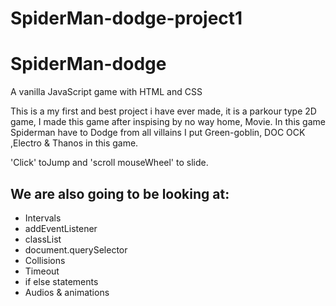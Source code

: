# SpiderMan-dodge-project1


# SpiderMan-dodge
A vanilla JavaScript game with HTML and CSS

This is a my first and best project i have ever made, it is a parkour type 2D game,
I made this game after inspising by no way home, Movie. In this game Spiderman have to Dodge from all villains
I put Green-goblin, DOC OCK ,Electro & Thanos in this game.

'Click' toJump and 'scroll mouseWheel' to slide.


## We are also going to be looking at:
* Intervals
* addEventListener
* classList
* document.querySelector
* Collisions
* Timeout
* if else statements
* Audios & animations
